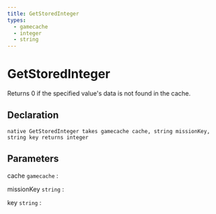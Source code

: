 ```yaml
---
title: GetStoredInteger
types:
  - gamecache
  - integer
  - string
---
```


# GetStoredInteger
Returns 0 if the specified value's data is not found in the cache.

## Declaration

```jass
native GetStoredInteger takes gamecache cache, string missionKey, string key returns integer
```

## Parameters
cache `gamecache`
: 

missionKey `string`
: 

key `string`
: 

